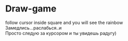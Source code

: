 # Draw-game
follow cursor inside square and you will see the rainbow </br>
Замедлись...раслабься..и</br>
Просто следую за курсором и ты увидешь радугу)
